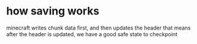 # how saving works
minecraft writes chunk data first, and then updates the header
that means after the header is updated, we have a good safe state to checkpoint
